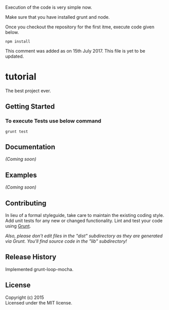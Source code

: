 Execution of the code is very simple now.

Make sure that you have installed grunt and node.

Once you checkout the repository for the first itme, execute code given below.

```
npm install
```

This comment was added as on 15th July 2017. This file is yet to be updated.

# tutorial

The best project ever.

## Getting Started

### To execute Tests use below command

```
grunt test
```

## Documentation
_(Coming soon)_

## Examples
_(Coming soon)_

## Contributing
In lieu of a formal styleguide, take care to maintain the existing coding style. Add unit tests for any new or changed functionality. Lint and test your code using [Grunt](http://gruntjs.com/).

_Also, please don't edit files in the "dist" subdirectory as they are generated via Grunt. You'll find source code in the "lib" subdirectory!_

## Release History
Implemented grunt-loop-mocha.

## License
Copyright (c) 2015   
Licensed under the MIT license.
